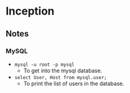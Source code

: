 # Inception



## Notes

### MySQL

- `mysql -u root -p mysql` 
    - To get into the mysql database.
- `select User, Host from mysql.user;`
    - To print the list of users in the database.
